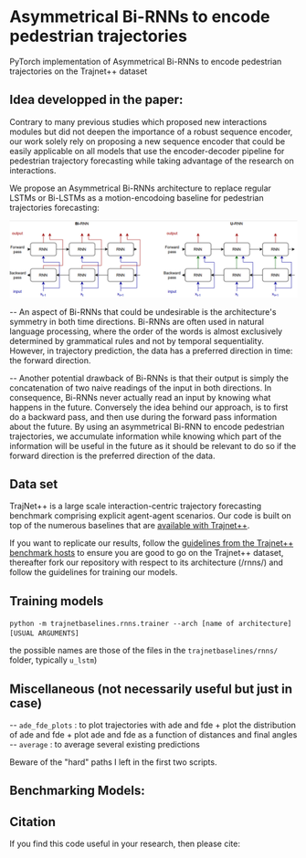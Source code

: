 # Asymmetrical Bi-RNNs to encode pedestrian trajectories
PyTorch implementation of Asymmetrical Bi-RNNs to encode pedestrian trajectories on the Trajnet++ dataset


## Idea developped in the paper:
Contrary to many previous studies which proposed new interactions modules but did not deepen the importance of a robust sequence encoder, our work solely
rely on proposing a new sequence encoder that could be easily applicable on all models that use the encoder-decoder pipeline for pedestrian trajectory forecasting while taking advantage of the research on interactions.

We propose an Asymmetrical Bi-RNNs architecture to replace regular LSTMs or Bi-LSTMs as a motion-encodoing baseline for pedestrian trajectories forecasting:

![Asymmetrical Bi-RNNs architecture](https://github.com/JosephGesnouin/Asymmetrical-Bi-RNNs-to-encode-pedestrian-trajectories/blob/main/u-rnn.png)

-- An aspect of Bi-RNNs that could be undesirable is the architecture's symmetry in both time directions. Bi-RNNs are often used in natural language processing, where the order of the words is almost exclusively determined by grammatical rules and not by temporal sequentiality. However, in trajectory prediction, the data has a preferred direction in time: the forward direction. 

-- Another potential drawback of Bi-RNNs is that their output is simply the concatenation of two naive readings of the input in both directions. In consequence, Bi-RNNs never actually read an input by knowing what happens in the future. Conversely the idea behind our approach, is to first do a backward pass, and then use during the forward pass information about the future. By using an asymmetrical Bi-RNN to encode pedestrian trajectories, we accumulate information while knowing which part of the information will be useful in the future as it should be relevant to do so if the forward direction is the preferred direction of the data.

## Data set


TrajNet++ is a large scale interaction-centric trajectory forecasting benchmark comprising explicit agent-agent scenarios. Our code is built on top of the numerous baselines that are [available with Trajnet++](https://github.com/vita-epfl/trajnetplusplusbaselines).

If you want to replicate our results, follow the [guidelines from the Trajnet++ benchmark hosts](https://thedebugger811.github.io/posts/2020/03/intro_trajnetpp/) to ensure you are good to go on the Trajnet++ dataset, thereafter fork our repository with respect to its architecture (/rnns/) and follow the guidelines for training our models.



## Training models

`python -m trajnetbaselines.rnns.trainer --arch [name of architecture] [USUAL ARGUMENTS]`

the possible names are those of the files in the `trajnetbaselines/rnns/` folder, typically `u_lstm`)


## Miscellaneous (not necessarily useful but just in case)

-- `ade_fde_plots` : to plot trajectories with ade and fde + plot the distribution of ade and fde + plot ade and fde as a function of distances and final angles
-- `average` : to average several existing predictions


Beware of the "hard" paths I left in the first two scripts.


## Benchmarking Models:


## Citation

If you find this code useful in your research, then please cite:
